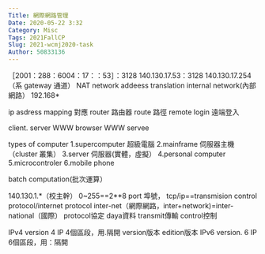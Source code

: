 ```yaml
---
Title: 網際網路管理
Date: 2020-05-22 3:32
Category: Misc
Tags: 2021FallCP
Slug: 2021-wcmj2020-task
Author: 50833136
---
```


<!-- PELICAN_END_SUMMARY -->
［2001：288：6004：17：：53］：3128
140.130.17.53：3128
140.130.17.254（系 gateway 通道）
NAT network addeess translation
internal network(內部網路） 192.168*

ip asdress mapping 對應
router 路由器
route 路徑
remote login 遠端登入

client. server
WWW
browser WWW servee


types of computer
1.supercomputer 超級電腦
2.mainframe 伺服器主機（cluster 叢集）
3.server 伺服器(實體，虛擬）
4.personal computer
5.microcontroler
6.mobile phone

batch computation(批次運算）

140.130.1.*（校主幹）
0~255==2**8
port 埠號，
tcp/ip==transmision control protocol/internet
protocol
inter-net（網際網路，inter+network)=inter-national（國際）
protocol協定
daya資料
transmit傳輸
control控制

IPv4 version 4 IP 4個區段，用.隔開
version版本
edition版本
IPv6 version. 6 IP 6個區段，用：隔開

